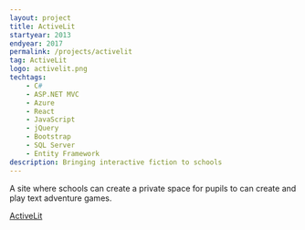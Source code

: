 ```yaml
---
layout: project
title: ActiveLit
startyear: 2013
endyear: 2017
permalink: /projects/activelit
tag: ActiveLit
logo: activelit.png
techtags:
    - C#
    - ASP.NET MVC
    - Azure
    - React
    - JavaScript
    - jQuery
    - Bootstrap
    - SQL Server
    - Entity Framework
description: Bringing interactive fiction to schools
---
```


A site where schools can create a private space for pupils to can create and play text adventure games.

[ActiveLit](http://activelit.com)